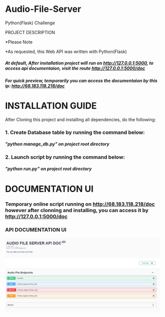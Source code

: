 # Audio-File-Server
Python(Flask) Challenge

PROJECT DESCRIPTION

*Please Note

*As requested, this Web API was written with Python(Flask)
##### At default, After installation project will run on http://127.0.0.1:5000, to access api documentaion, visit the route http://127.0.0.1:5000/doc
##### For quick preview, temporarily you can access the documentaion by this ip: http://68.183.118.218/doc

# INSTALLATION GUIDE
After Cloning this project and installing all dependencies, do the following:

### 1. Create Database table by running the command below: 
#####    "python manage_db.py" on project root directory
### 2. Launch script by running the command below:
#####    "python run.py" on project root directory

# DOCUMENTATION UI
### Temporary online script running on http://68.183.118.218/doc however after clonning and installing, you can access it by http://127.0.0.1:5000/doc

### API DOCUMENTATION UI
![](https://github.com/peterewanfo/Audio-File-Server/blob/main/api_documentationa.jpg?raw=true)
